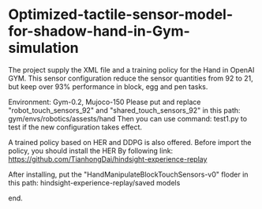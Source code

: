 # Optimized-tactile-sensor-model-for-shadow-hand-in-Gym-simulation
The project supply the XML file and a training policy for the Hand in OpenAI GYM. This sensor configuration reduce the sensor quantities from 92 to 21, but keep over 93% performance in block, egg and pen tasks.

Environment: Gym-0.2, Mujoco-150
Please put and replace "robot_touch_sensors_92" and "shared_touch_sensors_92" in this path: gym/envs/robotics/assests/hand
Then you can use command: test1.py to test if the new configuration takes effect.

A trained policy based on HER and DDPG is also offered. Before import the policy, you should install the HER By following link: https://github.com/TianhongDai/hindsight-experience-replay

After installing, put the "HandManipulateBlockTouchSensors-v0" floder in this path: hindsight-experience-replay/saved models

end.
